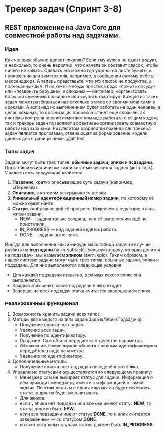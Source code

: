 # Трекер задач (Спринт 3-8)
## REST приложение на Java Core для совместной работы над задачами.
### Идея
Как человек обычно делает покупки? Если ему нужен не один продукт, а несколько, то очень вероятно,
что сначала он составит список, чтобы ничего не забыть. Сделать это можно где угодно: на листе бумаги,
в приложении для заметок или, например, в сообщении самому себе в мессенджере.
А теперь представьте, что это список не продуктов, а полноценных дел. И не каких-нибудь простых вроде
«помыть посуду» или «позвонить бабушке», а сложных — например, «организовать большой семейный праздник» или
«купить квартиру». Каждая из таких задач может разбиваться на несколько этапов со своими нюансами и сроками.
А если над их выполнением будет работать не один человек, а целая команда, то организация процесса станет ещё сложнее.
ак системы контроля версий помогают команде работать с общим кодом, так и трекеры задач позволяют эффективно
организовать совместную работу над задачами.
Результатом разработки бэкенда для трекера задач является программа, отвечающая за формирование модели данных для
страницы ниже:
![alt text](C:\Users\shapk\Desktop\Untitled_25_1639469823.png)

### Типы задач
Задачи могут быть трёх типов: **обычные задачи, эпики и подзадачи.**  
Простейшим кирпичиком такой системы является задача (англ. task).  
У задачи есть следующие свойства:
1. **Название**, кратко описывающее суть задачи (например, «Переезд»).
2. **Описание**, в котором раскрываются детали.
3. **Уникальный идентификационный номер задачи**, по которому её можно будет найти. 
4. **Статус**, отображающий её прогресс. Выделяем следующие этапы жизни задачи:
   - NEW — задача только создана, но к её выполнению ещё не приступили.
   - IN_PROGRESS — над задачей ведётся работа.
   - DONE — задача выполнена.

Иногда для выполнения какой-нибудь масштабной задачи её лучше разбить на **подзадачи** (англ. subtask).
Большую задачу, которая делится на подзадачи, мы называем **эпиком** (англ. epic).
Таким образом, в нашей системе задачи могут быть трёх типов: обычные задачи, эпики и подзадачи.
Для них выполняются следующие условия:
- Для каждой подзадачи известно, в рамках какого эпика она выполняется.
- Каждый эпик знает, какие подзадачи в него входят.
- Завершение всех подзадач эпика считается завершением эпика.

### Реализованный функционал
1. Возможность хранить задачи всех типов.
2. Методы для каждого из типа задач(Задача/Эпик/Подзадача):
   - Получение списка всех задач.
   - Удаление всех задач.
   - Получение по идентификатору.
   - Создание. Сам объект передается в качестве параметра.
   - Обновление. Новая версия объекта с верным идентификатором передаётся в виде параметра.
   - Удаление по идентификатору.
3. Дополнительные методы:
   - Получение списка всех подзадач определённого эпика.
4. Управление статусами осуществляется по следующему правилу:
   - Менеджер сам не выбирает статус для задачи. Информация о нём приходит менеджеру вместе с информацией о самой задаче.
По этим данным в одних случаях он будет сохранять статус, в других будет рассчитывать.
   - Для эпиков:
   - если у эпика нет подзадач или все они имеют статус **NEW**, то статус должен быть **NEW**.
   - если все подзадачи имеют статус **DONE**, то и эпик считается завершённым — со статусом **DONE**.
   - во всех остальных случаях статус должен быть **IN_PROGRESS**.
